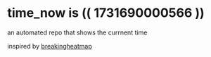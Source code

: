 # time_now is (( 1731690000566 ))

an automated repo that shows the currnent time

inspired by [breakingheatmap](https://github.com/breakingheatmap/breakingheatmap)